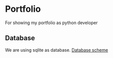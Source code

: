 # Portfolio
For showing my portfolio as python developer

## Database

We are using sqlite as database.
[Database scheme](https://dbdesigner.page.link/sFcXMht6bscZbDrBA)

